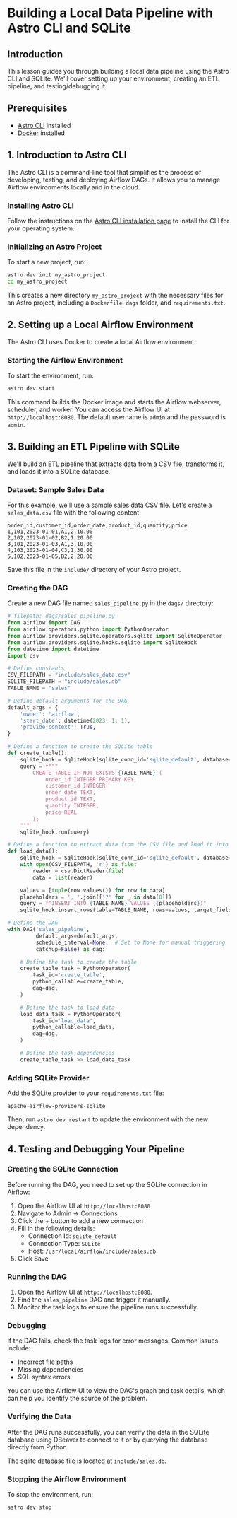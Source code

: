 # Building a Local Data Pipeline with Astro CLI and SQLite

## Introduction

This lesson guides you through building a local data pipeline using the Astro CLI and SQLite. We'll cover setting up your environment, creating an ETL pipeline, and testing/debugging it.

## Prerequisites

- [Astro CLI](https://docs.astronomer.io/astro/install-cli) installed
- [Docker](https://www.docker.com/) installed

## 1. Introduction to Astro CLI

The Astro CLI is a command-line tool that simplifies the process of developing, testing, and deploying Airflow DAGs. It allows you to manage Airflow environments locally and in the cloud.

### Installing Astro CLI

Follow the instructions on the [Astro CLI installation page](https://docs.astronomer.io/astro/install-cli) to install the CLI for your operating system.

### Initializing an Astro Project

To start a new project, run:

```bash
astro dev init my_astro_project
cd my_astro_project
```

This creates a new directory `my_astro_project` with the necessary files for an Astro project, including a `Dockerfile`, `dags` folder, and `requirements.txt`.

## 2. Setting up a Local Airflow Environment

The Astro CLI uses Docker to create a local Airflow environment.

### Starting the Airflow Environment

To start the environment, run:

```bash
astro dev start
```

This command builds the Docker image and starts the Airflow webserver, scheduler, and worker. You can access the Airflow UI at `http://localhost:8080`. The default username is `admin` and the password is `admin`.

## 3. Building an ETL Pipeline with SQLite

We'll build an ETL pipeline that extracts data from a CSV file, transforms it, and loads it into a SQLite database.

### Dataset: Sample Sales Data

For this example, we'll use a sample sales data CSV file. Let's create a `sales_data.csv` file with the following content:

```csv
order_id,customer_id,order_date,product_id,quantity,price
1,101,2023-01-01,A1,2,10.00
2,102,2023-01-02,B2,1,20.00
3,101,2023-01-03,A1,3,10.00
4,103,2023-01-04,C3,1,30.00
5,102,2023-01-05,B2,2,20.00
```

Save this file in the `include/` directory of your Astro project.

### Creating the DAG

Create a new DAG file named `sales_pipeline.py` in the `dags/` directory:

```python
# filepath: dags/sales_pipeline.py
from airflow import DAG
from airflow.operators.python import PythonOperator
from airflow.providers.sqlite.operators.sqlite import SqliteOperator
from airflow.providers.sqlite.hooks.sqlite import SqliteHook
from datetime import datetime
import csv

# Define constants
CSV_FILEPATH = "include/sales_data.csv"
SQLITE_FILEPATH = "include/sales.db"
TABLE_NAME = "sales"

# Define default arguments for the DAG
default_args = {
    'owner': 'airflow',
    'start_date': datetime(2023, 1, 1),
    'provide_context': True,
}

# Define a function to create the SQLite table
def create_table():
    sqlite_hook = SqliteHook(sqlite_conn_id='sqlite_default', database=SQLITE_FILEPATH)
    query = f"""
        CREATE TABLE IF NOT EXISTS {TABLE_NAME} (
            order_id INTEGER PRIMARY KEY,
            customer_id INTEGER,
            order_date TEXT,
            product_id TEXT,
            quantity INTEGER,
            price REAL
        );
    """
    sqlite_hook.run(query)

# Define a function to extract data from the CSV file and load it into SQLite
def load_data():
    sqlite_hook = SqliteHook(sqlite_conn_id='sqlite_default', database=SQLITE_FILEPATH)
    with open(CSV_FILEPATH, 'r') as file:
        reader = csv.DictReader(file)
        data = list(reader)

    values = [tuple(row.values()) for row in data]
    placeholders = ', '.join(['?' for _ in data[0]])
    query = f"INSERT INTO {TABLE_NAME} VALUES ({placeholders})"
    sqlite_hook.insert_rows(table=TABLE_NAME, rows=values, target_fields=list(data[0].keys()))

# Define the DAG
with DAG('sales_pipeline',
         default_args=default_args,
         schedule_interval=None,  # Set to None for manual triggering
         catchup=False) as dag:

    # Define the task to create the table
    create_table_task = PythonOperator(
        task_id='create_table',
        python_callable=create_table,
        dag=dag,
    )

    # Define the task to load data
    load_data_task = PythonOperator(
        task_id='load_data',
        python_callable=load_data,
        dag=dag,
    )

    # Define the task dependencies
    create_table_task >> load_data_task
```

### Adding SQLite Provider

Add the SQLite provider to your `requirements.txt` file:

```text
apache-airflow-providers-sqlite
```

Then, run `astro dev restart` to update the environment with the new dependency.

## 4. Testing and Debugging Your Pipeline

### Creating the SQLite Connection

Before running the DAG, you need to set up the SQLite connection in Airflow:

1. Open the Airflow UI at `http://localhost:8080`
2. Navigate to Admin → Connections
3. Click the + button to add a new connection
4. Fill in the following details:
   - Connection Id: `sqlite_default`
   - Connection Type: `SQLite`
   - Host: `/usr/local/airflow/include/sales.db`
5. Click Save

### Running the DAG

1. Open the Airflow UI at `http://localhost:8080`.
2. Find the `sales_pipeline` DAG and trigger it manually.
3. Monitor the task logs to ensure the pipeline runs successfully.

### Debugging

If the DAG fails, check the task logs for error messages. Common issues include:

- Incorrect file paths
- Missing dependencies
- SQL syntax errors

You can use the Airflow UI to view the DAG's graph and task details, which can help you identify the source of the problem.

### Verifying the Data

After the DAG runs successfully, you can verify the data in the SQLite database using DBeaver to connect to it or by querying the database directly from Python.

The sqlite database file is located at `include/sales.db`.

### Stopping the Airflow Environment

To stop the environment, run:

```bash
astro dev stop
```
